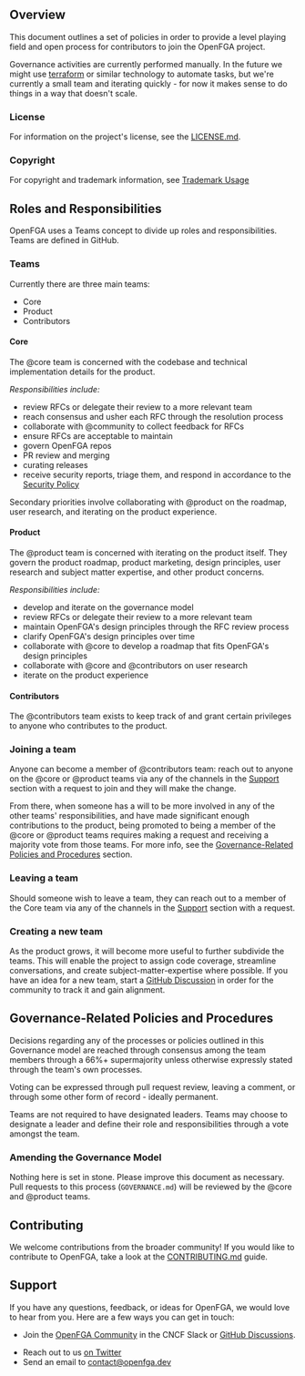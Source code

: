 ## Overview

This document outlines a set of policies in order to provide a level playing field and open process for contributors to join the OpenFGA project.

Governance activities are currently performed manually. In the future we might use [terraform](https://www.terraform.io/) or similar technology to automate tasks, but we're currently a small team and iterating quickly - for now it makes sense to do things in a way that doesn't scale.

### License

For information on the project's license, see the [LICENSE.md](https://github.com/openfga/openfga/blob/main/LICENSE).

### Copyright

For copyright and trademark information, see [Trademark Usage](https://www.linuxfoundation.org/legal/trademark-usage)

## Roles and Responsibilities

OpenFGA uses a Teams concept to divide up roles and responsibilities. Teams are defined in GitHub.

### Teams
Currently there are three main teams:

* Core
* Product
* Contributors

#### Core

The @core team is concerned with the codebase and technical implementation details for the product. 

*Responsibilities include:*
- review RFCs or delegate their review to a more relevant team
- reach consensus and usher each RFC through the resolution process
- collaborate with @community to collect feedback for RFCs
- ensure RFCs are acceptable to maintain
- govern OpenFGA repos
- PR review and merging
- curating releases
- receive security reports, triage them, and respond in accordance to the [Security Policy](https://github.com/openfga/community/security/policy)

Secondary priorities involve collaborating with @product on the roadmap, user research, and iterating on the product experience.

#### Product

The @product team is concerned with iterating on the product itself. They govern the product roadmap, product marketing, design principles, user research and subject matter expertise, and other product concerns.

*Responsibilities include:*
- develop and iterate on the governance model
- review RFCs or delegate their review to a more relevant team
- maintain OpenFGA's design principles through the RFC review process
- clarify OpenFGA's design principles over time
- collaborate with @core to develop a roadmap that fits OpenFGA's design principles
- collaborate with @core and @contributors on user research
- iterate on the product experience

#### Contributors

The @contributors team exists to keep track of and grant certain privileges to anyone who contributes to the product.

### Joining a team

Anyone can become a member of @contributors team: reach out to anyone on the @core or @product teams via any of the channels in the [Support](#support) section with a request to join and they will make the change.

From there, when someone has a will to be more involved in any of the other teams' responsibilities, and have made significant enough contributions to the product, being promoted to being a member of the @core or @product teams requires making a request and receiving a majority vote from those teams. For more info, see the [Governance-Related Policies and Procedures](#governance-related-policies-and-procedures) section.

### Leaving a team

Should someone wish to leave a team, they can reach out to a member of the Core team via any of the channels in the [Support](#support) section with a request.

### Creating a new team

As the product grows, it will become more useful to further subdivide the teams. This will enable the project to assign code coverage, streamline conversations, and create subject-matter-expertise where possible. If you have an idea for a new team, start a [GitHub Discussion](https://github.com/orgs/openfga/discussions) in order for the community to track it and gain alignment.

## Governance-Related Policies and Procedures

Decisions regarding any of the processes or policies outlined in this Governance model are reached through consensus among the team members through a 66%+ supermajority unless otherwise expressly stated through the team's own processes.

Voting can be expressed through pull request review, leaving a comment, or through some other form of record - ideally permanent.

Teams are not required to have designated leaders. Teams may choose to designate a leader and define their role and responsibilities through a vote amongst the team.

### Amending the Governance Model

Nothing here is set in stone. Please improve this document as necessary. Pull requests to this process (`GOVERNANCE.md`) will be reviewed by the @core and @product teams.

## Contributing

We welcome contributions from the broader community! If you would like to contribute to OpenFGA, take a look at the [CONTRIBUTING.md](https://github.com/openfga/.github/blob/main/CONTRIBUTING.md) guide.

## Support

If you have any questions, feedback, or ideas for OpenFGA, we would love to hear from you. Here are a few ways you can get in touch:

* Join the [OpenFGA Community](https://openfga.dev/community) in the CNCF Slack or [GitHub Discussions](https://github.com/orgs/openfga/discussions).
- Reach out to us [on Twitter](https://twitter.com/OpenFGA)
- Send an email to [contact@openfga.dev](mailto:contact@openfga.dev)
